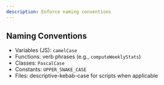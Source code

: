 ```yaml
---
description: Enforce naming conventions
---
```


## Naming Conventions

- Variables (JS): `camelCase`
- Functions: verb phrases (e.g., `computeWeeklyStats`)
- Classes: `PascalCase`
- Constants: `UPPER_SNAKE_CASE`
- Files: descriptive-kebab-case for scripts when applicable



